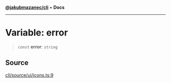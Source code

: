 [**@jakubmazanec/cli**](../../../README.md) • **Docs**

---

# Variable: error

> `const` **error**: `string`

## Source

[cli/source/ui/icons.ts:9](https://github.com/jakubmazanec/js-tools/blob/7be96c9bc335915647cfe729050b17fe2580309a/packages/cli/source/ui/icons.ts#L9)
